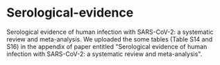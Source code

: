 # Serological-evidence
Serological evidence of human infection with SARS-CoV-2: a systematic review and meta-analysis.
We uploaded the some tables (Table S14 and S16) in the appendix of paper entitled "Serological evidence of human infection with SARS-CoV-2: a systematic review and meta-analysis".
